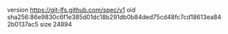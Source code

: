 version https://git-lfs.github.com/spec/v1
oid sha256:86e9830c6f1e385d01dc18b291db0b84ded75cd48fc7cd18613ea842b0137ac5
size 24894
